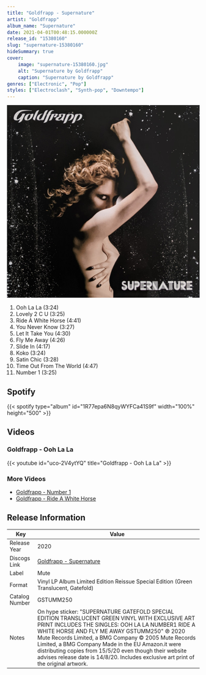 ```yaml
---
title: "Goldfrapp - Supernature"
artist: "Goldfrapp"
album_name: "Supernature"
date: 2021-04-01T00:48:15.000000Z
release_id: "15380160"
slug: "supernature-15380160"
hideSummary: true
cover:
    image: "supernature-15380160.jpg"
    alt: "Supernature by Goldfrapp"
    caption: "Supernature by Goldfrapp"
genres: ["Electronic", "Pop"]
styles: ["Electroclash", "Synth-pop", "Downtempo"]
---
```


![Supernature by Goldfrapp](supernature-15380160.jpg)

<!-- section break -->

1. Ooh La La (3:24)
2. Lovely 2 C U (3:25)
3. Ride A White Horse (4:41)
4. You Never Know (3:27)
5. Let It Take You (4:30)
6. Fly Me Away (4:26)
7. Slide In (4:17)
8. Koko (3:24)
9. Satin Chic (3:28)
10. Time Out From The World (4:47)
11. Number 1 (3:25)

<!-- section break -->


## Spotify
{{< spotify type="album" id="1R77epa6N8qyWYFCa41S9f" width="100%" height="500" >}}



## Videos
### Goldfrapp - Ooh La La
{{< youtube id="uco-2V4ytYQ" title="Goldfrapp - Ooh La La" >}}<br>

### More Videos

- [Goldfrapp - Number 1](https://www.youtube.com/watch?v=gzfaJRDfveo)
- [Goldfrapp - Ride A White Horse](https://www.youtube.com/watch?v=nFF8bubMc40)


## Release Information
|  Key           | Value                                                |
| ---------------| ---------------------------------------------------- |
| Release Year   | 2020                                   |
| Discogs Link   | [Goldfrapp - Supernature](https://www.discogs.com/release/15380160-Goldfrapp-Supernature) |
| Label          | Mute |
| Format         | Vinyl LP Album Limited Edition Reissue Special Edition (Green Translucent, Gatefold) |
| Catalog Number | GSTUMM250 |
| Notes | On hype sticker: "SUPERNATURE GATEFOLD SPECIAL EDITION TRANSLUCENT GREEN VINYL WITH EXCLUSIVE ART PRINT INCLUDES THE SINGLES: OOH LA LA NUMBER1 RIDE A WHITE HORSE AND FLY ME AWAY GSTUMM250"  ℗ 2020 Mute Records Limited, a BMG Company © 2005 Mute Records Limited, a BMG Company  Made in the EU  Amazon.it were distributing copies from 15/5/20 even though their website advises release date is 14/8/20.  Includes exclusive art print of the original artwork. |